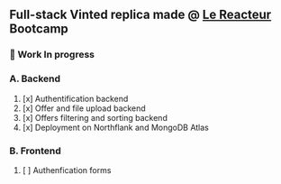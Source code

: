 ## Full-stack Vinted replica made @ [Le Reacteur](https://www.lereacteur.io/) Bootcamp

### 🚧 Work In progress

### A. Backend
1. [x] Authentification backend
2. [x] Offer and file upload backend
3. [x] Offers filtering and sorting backend
4. [x] Deployment on Northflank and MongoDB Atlas

### B. Frontend
1. [ ] Authenfication forms
